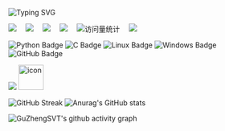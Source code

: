 ![Typing SVG](https://readme-typing-svg.demolab.com?font=&duration=4000&pause=2000&width=1000&height=40&center=true&vCenter=true&lines=Life+is+too+long+to+end+at+a+grave.;%E5%A2%93%E5%BF%97%E9%93%AD%E5%A4%AA%E7%9F%AD%EF%BC%8C%E4%B8%80%E7%94%9F%E5%A4%AA%E9%95%BF%E3%80%82)

  <!-- profile logo 个人资料徽标 -->
<div>
  <a href="https://twitter.com/GuZhengSVT/"><img src="https://img.shields.io/badge/Twitter-推特-blue" /></a>&emsp;
  <a href="https://www.youtube.com/@GuZhengSVT"><img src="https://img.shields.io/badge/YouTube-油管-c32136" /></a>&emsp;
  <a href="https://guzhengsvt.cn/"><img src="https://img.shields.io/badge/Website-博客-8c36db" /></a>&emsp;
  <a href="https://space.bilibili.com/348813114/"><img src="https://img.shields.io/badge/Bilibili-B站-ff69b4" /></a>&emsp;
  <!-- visitor -->
  <img src="https://komarev.com/ghpvc/?username=GuZhengSVT&label=Views&color=orange&style=flat" alt="访问量统计" />&emsp;
  <!-- wakatime -->
  <a href="https://wakatime.com/@GuZhengSVT"><img src="https://wakatime.com/badge/user/42d0678c-368b-448b-9a77-5d21c5b55352.svg" /></a>
</div>

![Python Badge](https://img.shields.io/badge/Python-3776AB?logo=python&logoColor=fff&style=flat)
![C Badge](https://img.shields.io/badge/C-A8B9CC?logo=c&logoColor=fff&style=flat)
![Linux Badge](https://img.shields.io/badge/Linux-FCC624?logo=linux&logoColor=000&style=flat)
![Windows Badge](https://img.shields.io/badge/Windows-0078D6?logo=windows&logoColor=fff&style=flat)
![GitHub Badge](https://img.shields.io/badge/GitHub-181717?logo=github&logoColor=fff&style=flat)

<!-- programming tool icon 编程工具图标 -->
<img src="https://skillicons.dev/icons?i=ps,pr,c,cpp,git" />  <img src="https://techstack-generator.vercel.app/docker-icon.svg" alt="icon" width="50" style="width: 50px; height: 50px; margin-right: 0px; margin-bottom: 0px;" />

![GitHub Streak](https://streak-stats.demolab.com?user=GuZhengSVT&theme=windows-dark&date_format=%5BY.%5Dn.j&mode=weekly)
![Anurag's GitHub stats](https://github-readme-stats.vercel.app/api?username=GuZhengSVT&show_icons=true&include_all_commits=true&theme=github_dark)

![GuZhengSVT's github activity graph](https://github-readme-activity-graph.vercel.app/graph?username=GuZhengSVT&theme=github)

